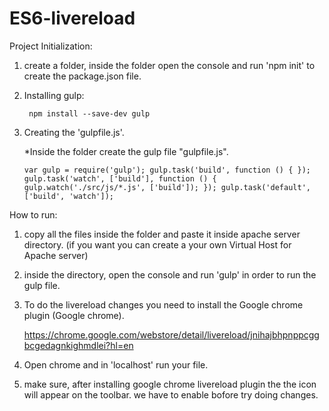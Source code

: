 # ES6-livereload

Project Initialization:

1. create a folder, inside the folder open the console and run 'npm init' to create the package.json file.

2. Installing gulp:

     ` npm install --save-dev gulp`
     
3. Creating the 'gulpfile.js'.

   *Inside the folder create the gulp file "gulpfile.js".
   
     `var gulp = require('gulp');
     gulp.task('build', function () {
     });
     gulp.task('watch', ['build'], function () {
     gulp.watch('./src/js/*.js', ['build']);
     });
     gulp.task('default', ['build', 'watch']);`



How to run:

1. copy all the files inside the folder and paste it inside apache server directory.
   (if you want you can create a your own Virtual Host for Apache server)

2. inside the directory, open the console and run 'gulp' in order to run the gulp file.

3. To do the livereload changes you need to install the Google chrome plugin (Google chrome).

   https://chrome.google.com/webstore/detail/livereload/jnihajbhpnppcggbcgedagnkighmdlei?hl=en

4. Open chrome and in 'localhost' run your file.

5. make sure, after installing google chrome livereload plugin the the icon will appear on the toolbar. 
   we have to enable bofore try doing changes.

